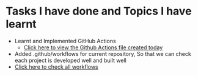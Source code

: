 # Tasks I have done and Topics I have learnt
- Learnt and Implemented GitHub Actions
  - [Click here to view the Github Actions file created today](https://github.com/srivenkataprabhas-g1/SpringSecurityJWT/blob/main/.github/workflows/maven-ci.yml)
- Added .github/workflows for current repository, So that we can check each project is developed well and built well
 - [Click here to check all workflows](https://github.com/srivenkataprabhas-g1/Encora-Tasks/actions)
